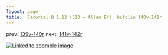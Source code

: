 ```yaml
---
layout: page
title:  Escorial Ω 1.12 (513 = Allen E4), bifolio 140v-141r
---
```


prev: [139v-140r](../139v-140r/) next: [141v-142r](../141v-142r/)



[![Linked to zoomble image](http://www.homermultitext.org/iipsrv?IIIF=/project/homer/pyramidal/deepzoom/hmt/e3bifolio/v1/E3_140v_141r.tif/full/2000,/0/default.jpg)](http://www.homermultitext.org/ict2/?urn=urn:cite2:hmt:e3bifolio.v1:E3_140v_141r)

